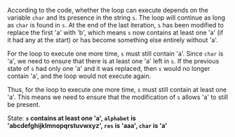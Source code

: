 According to the code, whether the loop can execute depends on the variable `char` and its presence in the string `s`. The loop will continue as long as `char` is found in `s`. At the end of the last iteration, `s` has been modified to replace the first 'a' with 'b', which means `s` now contains at least one 'a' (if it had any at the start) or has become something else entirely without 'a'. 

For the loop to execute one more time, `s` must still contain 'a'. Since `char` is 'a', we need to ensure that there is at least one 'a' left in `s`. If the previous state of `s` had only one 'a' and it was replaced, then `s` would no longer contain 'a', and the loop would not execute again.

Thus, for the loop to execute one more time, `s` must still contain at least one 'a'. This means we need to ensure that the modification of `s` allows 'a' to still be present. 

State: **`s` contains at least one 'a', `alphabet` is 'abcdefghijklmnopqrstuvwxyz', `res` is 'aaa', `char` is 'a'**